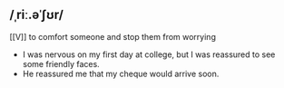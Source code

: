 ## /ˌriː.əˈʃʊr/  
[[V]]
to comfort someone and stop them from worrying

- I was nervous on my first day at college, but I was reassured to see some friendly faces.
- He reassured me that my cheque would arrive soon.